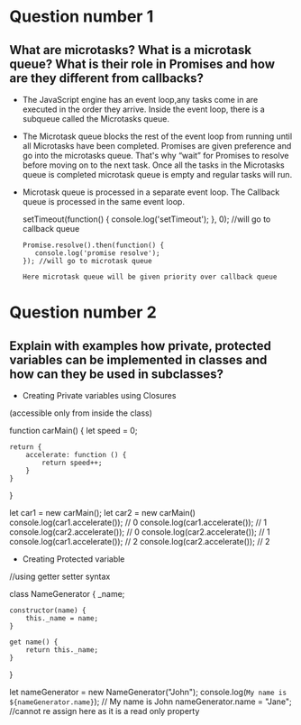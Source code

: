 # Question number 1
## What are microtasks? What is a microtask queue? What is their role in Promises and how are they different from callbacks?

- The JavaScript engine has an event loop,any tasks come in are executed in the order they arrive. Inside the event loop, there is a subqueue called the Microtasks queue.

- The Microtask queue blocks the rest of the event loop from running until all Microtasks have been completed.  Promises are given preference and go into the microtasks queue. That's why “wait” for Promises to resolve before moving on to the next task. Once all the tasks in the Microtasks queue is completed microtask queue is empty and regular tasks will run.

- Microtask queue is processed in a separate event loop. The Callback queue is processed in the same event loop.

   setTimeout(function() {
         console.log('setTimeout');
      }, 0); //will go to callback queue
 
      Promise.resolve().then(function() {
         console.log('promise resolve');
      }); //will go to microtask queue

      Here microtask queue will be given priority over callback queue

# Question number 2
## Explain with examples how private, protected variables can be implemented in classes and how can they be used in subclasses?

- Creating Private variables using Closures

(accessible only from inside the class)

function carMain() {
    let speed = 0;

    return {
        accelerate: function () {
            return speed++;
        }
    }
}

let car1 = new carMain();
let car2 = new carMain()
console.log(car1.accelerate()); // 0
console.log(car1.accelerate()); // 1
console.log(car2.accelerate()); // 0
console.log(car2.accelerate()); // 1
console.log(car1.accelerate()); // 2
console.log(car2.accelerate()); // 2

- Creating Protected variable

//using getter setter syntax

class NameGenerator {
    _name;

    constructor(name) {
        this._name = name;
    }

    get name() {
        return this._name;
    }
}

let nameGenerator = new NameGenerator("John");
console.log(`My name is ${nameGenerator.name}`); // My name is John
nameGenerator.name = "Jane"; //cannot re assign here as it is a read only property